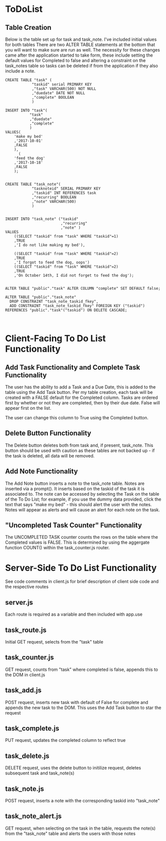 # ToDoList

## Table Creation
Below is the table set up for task and task_note.
I've included initial values for both tables
There are two ALTER TABLE statements at the bottom that you will want to make sure are run as well. 
The necessity for these changes came after the application started to take form, these include setting the default values for Completed to false and altering a constraint on the task_notes table so tasks can be deleted if from the application if they also include a note.

```
CREATE TABLE "task" (
			"taskid" serial PRIMARY KEY
			,"task" VARCHAR(500) NOT NULL
			,"duedate" DATE NOT NULL
			,"complete" BOOLEAN		
			)

INSERT INTO "task"(
		   "task"
		   ,"duedate"
		   ,"complete"
		   )
VALUES(
	'make my bed'
	,'2017-10-01'
	,FALSE
	),
      (
	'feed the dog'
	,'2017-10-18'
	,FALSE
	);


CREATE TABLE "task_note"(
			"tasknoteid" SERIAL PRIMARY KEY		
			,"taskid" INT REFERENCES task
			,"recurring" BOOLEAN
			,"note" VARCHAR(500)				
			)


INSERT INTO "task_note" ("taskid"
                         ,"recurring"
                         ,"note" ) 
VALUES
    ((SELECT "taskid" from "task" WHERE "taskid"=1)
    ,TRUE
    ,'I do not like making my bed'),
    
    ((SELECT "taskid" from "task" WHERE "taskid"=2)
    ,TRUE
    ,'I forgot to feed the dog, oops')
    ((SELECT "taskid" from "task" WHERE "taskid"=2)
    ,TRUE
    ,'On October 14th, I did not forget to feed the dog');
    

ALTER TABLE "public"."task" ALTER COLUMN "complete" SET DEFAULT false;

ALTER TABLE "public"."task_note"
  DROP CONSTRAINT "task_note_taskid_fkey",
  ADD CONSTRAINT "task_note_taskid_fkey" FOREIGN KEY ("taskid") REFERENCES "public"."task"("taskid") ON DELETE CASCADE;



```

# Client-Facing To Do List Functionality

## Add Task Functionality and Complete Task Functionality

The user has the ability to add a Task and a Due Date, this is added to the table using the Add Task button.
Per my table creation, each task will be created with a FALSE default for the Completed column.
Tasks are ordered first by whether or not they are completed, then by their due date. False will appear first on the list.

The user can change this column to True using the Completed button.

## Delete Button Functionality

The Delete button deletes both from task and, if present, task_note.
This button should be used with caution as these tables are not backed up - if the task is deleted, all data will be removed.

## Add Note Functionality

The Add Note button inserts a note to the task_note table.
Notes are inserted via a prompt().
It inserts based on the taskid of the task it is associated to.
The note can be accessed by selecting the Task on the table of the To Do List; for example, if you use the dummy data provided, click the text that says "make my bed" - this should alert the user with the notes.
Notes will appear as alerts and will cause an alert for each note on the task.

## "Uncompleted Task Counter" Functionality

The UNCOMPLETED TASK counter counts the rows on the table where the Completed values is FALSE.
This is determined by using the aggergate function COUNT() within the task_counter.js router.

# Server-Side To Do List Functionality

See code comments in client.js for brief description of client side code and the respective routes

## server.js

Each route is required as a variable and then included with app.use

## task_route.js

Initial GET request, selects from the "task" table

## task_counter.js

GET request, counts from "task" where completed is false, appends this to the DOM in client.js

## task_add.js

POST request, inserts new task with default of False for complete and appends the new task to the DOM. This uses the Add Task button to star the request

## task_complete.js

PUT request, updates the completed column to reflect true

## task_delete.js

DELETE request, uses the delete button to initilize request, deletes subsequent task and task_note(s)

## task_note.js

POST request, inserts a note with the corresponding taskid into "task_note"

## task_note_alert.js

GET request, when selecting on the task in the table, requests the note(s) from the "task_note" table and alerts the users with those notes

